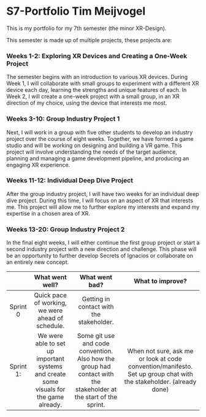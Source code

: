 # S7-Portfolio Tim Meijvogel
This is my portfolio for my 7th semester (the minor XR-Design).

This semester is made up of multiple projects, these projects are:

### Weeks 1-2: Exploring XR Devices and Creating a One-Week Project
The semester begins with an introduction to various XR devices. During Week 1, I will collaborate with small groups to experiment with a different XR device each day, learning the strengths and unique features of each. In Week 2, I will create a one-week project with a small group, in an XR direction of my choice, using the device that interests me most. 

### Weeks 3-10: Group Industry Project 1
Next, I will work in a group with five other students to develop an industry project over the course of eight weeks. Together, we have formed a game studio and will be working on designing and building a VR game. This project will involve understanding the needs of the target audience, planning and managing a game development pipeline, and producing an engaging XR experience. 

### Weeks 11-12: Individual Deep Dive Project
After the group industry project, I will have two weeks for an individual deep dive project. During this time, I will focus on an aspect of XR that interests me. This project will allow me to further explore my interests and expand my expertise in a chosen area of XR.

### Weeks 13-20: Group Industry Project 2
In the final eight weeks, I will either continue the first group project or start a second industry project with a new direction and challenge. This phase will be an opportunity to further develop Secrets of Ignacios or collaborate on an entirely new concept.


||What went well?|What went bad?|What to improve?|
|:-:|:-:|:-:|:-:|
|Sprint 0|Quick pace of working, we were ahead of schedule.|Getting in contact with the stakeholder.||
|Sprint 1:|We were able to set up important systems and create some visuals for the game already.|Some git use and code convention. Also how the group had contact with the stakeholder at the start of the sprint.|When not sure, ask me or look at code convention/manifesto. Set up group chat with the stakeholder. (already done)|
